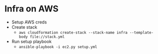# Infra on AWS

- Setup AWS creds
- Create stack
    - `aws cloudformation create-stack --stack-name infra --template-body file://stack.yml`
- Run setup playbook 
    - `ansible-playbook -i ec2.py setup.yml`
